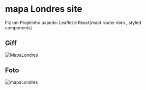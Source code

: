 # mapa Londres site
Fiz um Projetinho usando:
Leaflet e React(react router dom , styled components) 

## Giff
![MapaLondres](https://user-images.githubusercontent.com/93022107/176341468-a3888934-7b93-44ca-bc67-5432eb0ab0a1.gif)

## Foto
![mapaLondres](https://user-images.githubusercontent.com/93022107/176341512-b2f1556d-e5c8-4202-ace1-8fa2cb94ba79.jpg)

